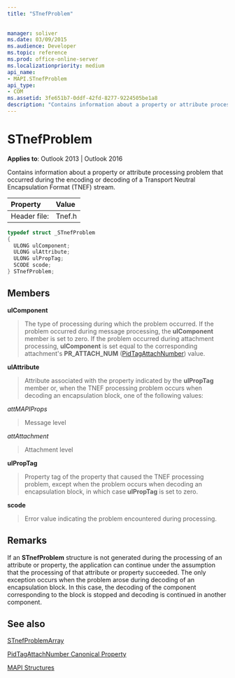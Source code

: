 ```yaml
---
title: "STnefProblem"
 
 
manager: soliver
ms.date: 03/09/2015
ms.audience: Developer
ms.topic: reference
ms.prod: office-online-server
ms.localizationpriority: medium
api_name:
- MAPI.STnefProblem
api_type:
- COM
ms.assetid: 3fe651b7-0ddf-42fd-8277-9224505be1a8
description: "Contains information about a property or attribute processing problem that occurred during the encoding or decoding of a TNEF stream."
---
```


# STnefProblem

  
  
**Applies to**: Outlook 2013 | Outlook 2016 
  
Contains information about a property or attribute processing problem that occurred during the encoding or decoding of a Transport Neutral Encapsulation Format (TNEF) stream.
  
|Property |Value |
|:-----|:-----|
|Header file:  <br/> |Tnef.h  <br/> |
   
```cpp
typedef struct _STnefProblem
{
  ULONG ulComponent;
  ULONG ulAttribute;
  ULONG ulPropTag;
  SCODE scode;
} STnefProblem;

```

## Members

 **ulComponent**
  
> The type of processing during which the problem occurred. If the problem occurred during message processing, the **ulComponent** member is set to zero. If the problem occurred during attachment processing, **ulComponent** is set equal to the corresponding attachment's **PR_ATTACH_NUM** ([PidTagAttachNumber](pidtagattachnumber-canonical-property.md)) value.
    
 **ulAttribute**
  
> Attribute associated with the property indicated by the **ulPropTag** member or, when the TNEF processing problem occurs when decoding an encapsulation block, one of the following values: 
    
 _attMAPIProps_
  
> Message level
    
 _attAttachment_
  
> Attachment level
    
 **ulPropTag**
  
> Property tag of the property that caused the TNEF processing problem, except when the problem occurs when decoding an encapsulation block, in which case **ulPropTag** is set to zero. 
    
 **scode**
  
> Error value indicating the problem encountered during processing.
    
## Remarks

If an **STnefProblem** structure is not generated during the processing of an attribute or property, the application can continue under the assumption that the processing of that attribute or property succeeded. The only exception occurs when the problem arose during decoding of an encapsulation block. In this case, the decoding of the component corresponding to the block is stopped and decoding is continued in another component. 
  
## See also



[STnefProblemArray](stnefproblemarray.md)
  
[PidTagAttachNumber Canonical Property](pidtagattachnumber-canonical-property.md)


[MAPI Structures](mapi-structures.md)

